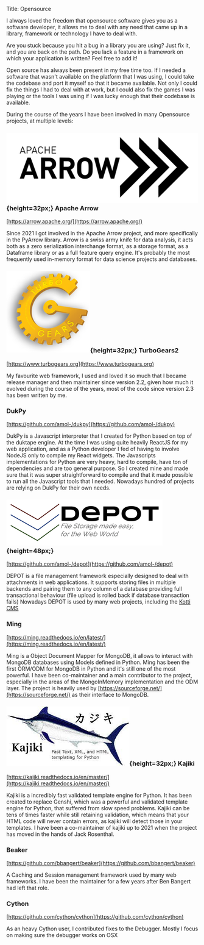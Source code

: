 Title: Opensource

I always loved the freedom that opensource software gives you as a software developer,
it allows me to deal with any need that came up in a library, framework or technology I have to deal with.

Are you stuck because you hit a bug in a library you are using? Just fix it, and you are back on the path.
Do you lack a feature in a framework on which your application is written? Feel free to add it!

Open source has always been present in my free time too. If I needed a software that wasn't available
on the platform that I was using, I could take the codebase and port it myself so that it became available.
Not only I could fix the things I had to deal with at work, but I could also fix the games I was playing
or the tools I was using if I was lucky enough that their codebase is available.

During the course of the years I have been involved in many Opensource projects,
at multiple levels:

### ![Apache Arrow](/images/arrow.png){height=32px;} Apache Arrow
[https://arrow.apache.org/](https://arrow.apache.org/)
  
Since 2021 I got involved in the Apache Arrow project, and more specifically
in the PyArrow library. Arrow is a swiss army knife for data analysis,
it acts both as a zero serialization interchange format, as a storage format,
as a Dataframe library or as a full feature query engine.
It's probably the most frequently used in-memory format for data science projects
and databases.

### ![TurboGears2](/images/turbogears.png){height=32px;} TurboGears2
[https://www.turbogears.org](https://www.turbogears.org)
  
My favourite web framework, I used and loved it so much that I became
release manager and then maintainer since version 2.2, given how much
it evolved during the course of the years, most of the code since version 2.3
has been written by me.

### DukPy
[https://github.com/amol-/dukpy](https://github.com/amol-/dukpy)

DukPy is a Javascript interpreter that I created for Python based on top of
the duktape engine. At the time
I was using quite heavily ReactJS for my web application, and as a Python
developer I fed of having to involve NodeJS only to compile my React widgets.
The Javascripts implementations for Python are
very heavy, hard to compile, have ton of dependencies and are too general purpose.
So I created mine and made sure that it was super straightforward to compile
and that it made possible to run all the Javascript tools that I needed.
Nowadays hundred of projects are relying on DukPy for their own needs.

### ![DEPOT](/images/depot.png){height=48px;}
[https://github.com/amol-/depot](https://github.com/amol-/depot)

DEPOT is a file management framework especially designed to deal with
attachments in web applications. It supports storing files in multiple
backends and pairing them to any column of a database providing full
transactional behaviour (file upload is rolled back if database transaction fails)
Nowadays DEPOT is used by many web projects, including the [Kotti CMS](https://kotti.readthedocs.io/en/latest/)

### Ming
[https://ming.readthedocs.io/en/latest/](https://ming.readthedocs.io/en/latest/)

Ming is a Object Document Mapper for MongoDB, it allows to interact
with MongoDB databases using Models defined in Python.
Ming has been the first ORM/ODM for MongoDB in Python and it's still
one of the most powerful. 
I have been co-maintainer and a main contributor to the project, 
especially in the areas of the MongoInMemory implementation and the ODM layer.
The project is heavily used by [https://sourceforge.net/](https://sourceforge.net/)
as their interface to MongoDB.

### ![Kajiki](/images/kajiki.jpg){height=32px;} Kajiki
[https://kajiki.readthedocs.io/en/master/](https://kajiki.readthedocs.io/en/master/)

Kajiki is a incredibly fast validated template engine for Python.
It has been created to replace Genshi, which was a powerful and validated template
engine for Python, that suffered from slow speed problems. Kajiki can be
tens of times faster while still retaining validation, which means that
your HTML code will never contain errors, as kajiki will detect those in your templates.
I have been a co-maintainer of kajiki up to 2021 when the project has moved
in the hands of Jack Rosenthal.

### Beaker
[https://github.com/bbangert/beaker](https://github.com/bbangert/beaker)

A Caching and Session management framework used by many web frameworks.
I have been the maintainer for a few years after Ben Bangert had left that role.

### Cython
[https://github.com/cython/cython](https://github.com/cython/cython)

As an heavy Cython user, I contributed fixes to the Debugger.
Mostly I focus on making sure the debugger works on OSX

